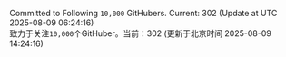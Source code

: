 Committed to Following `10,000` GitHubers. Current: <!-- FOLLOWING_COUNT -->302<!-- FOLLOWING_COUNT --> (Update at UTC <!-- LAST_UPDATED -->2025-08-09 06:24:16<!-- LAST_UPDATED -->)<br>
致力于关注`10,000`个GitHuber。当前：<!-- FOLLOWING_COUNT -->302<!-- FOLLOWING_COUNT --> (更新于北京时间 <!-- LAST_UPDATED_CST -->2025-08-09 14:24:16<!-- LAST_UPDATED_CST -->)
